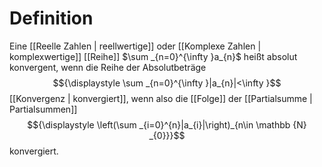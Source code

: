 # Definition
Eine [[Reelle Zahlen | reellwertige]] oder [[Komplexe Zahlen | komplexwertige]] [[Reihe]] $\sum _{n=0}^{\infty }a_{n}$ heißt absolut konvergent, wenn die Reihe der Absolutbeträge
$${\displaystyle \sum _{n=0}^{\infty }|a_{n}|<\infty }$$
[[Konvergenz | konvergiert]], wenn also die [[Folge]] der [[Partialsumme | Partialsummen]] 
$${\displaystyle \left(\sum _{i=0}^{n}|a_{i}|\right)_{n\in \mathbb {N} _{0}}}$$
konvergiert. 

